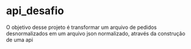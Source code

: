 # api_desafio
O objetivo desse projeto é transformar um arquivo de pedidos desnormalizados em um arquivo json normalizado, através da construção de uma api 
